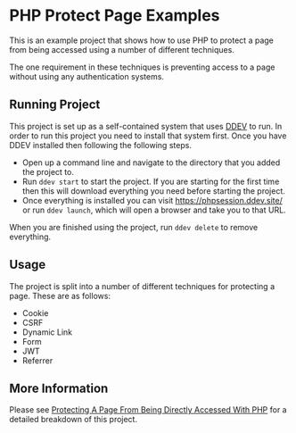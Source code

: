 # PHP Protect Page Examples

This is an example project that shows how to use PHP to protect a page from
being accessed using a number of different techniques.

The one requirement in these techniques is preventing access to a page without
using any authentication systems.

## Running Project

This project is set up as a self-contained system that uses [DDEV](https://ddev.readthedocs.io/en/latest/users/install/ddev-installation/)
to run. In order to run this project you need to install that system first. Once
you have DDEV installed then following the following steps.

- Open up a command line and navigate to the directory that you added the project
to.
- Run `ddev start` to start the project. If you are starting for the first time
then this will download everything you need before starting the project.
- Once everything is installed you can visit https://phpsession.ddev.site/ or
run `ddev launch`, which will open a browser  and take you to that URL.

When you are finished using the project, run `ddev delete` to remove everything.

## Usage

The project is split into a number of different techniques for protecting a page.
These are as follows:

- Cookie
- CSRF
- Dynamic Link
- Form
- JWT
- Referrer

## More Information

Please see [Protecting A Page From Being Directly Accessed With PHP](https://www.hashbangcode.com/article/protecting-page-being-directly-accessed-php) for a detailed breakdown of this project.
